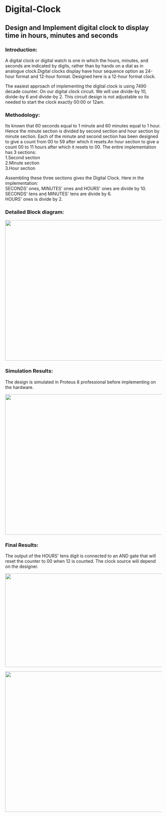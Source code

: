 # Digital-Clock
## Design and Implement digital clock to display time in hours, minutes and seconds

### Introduction:
A digital clock or digital watch is one in which the hours, minutes, and seconds are indicated by digits, rather than by hands on a dial as in analogue clock.Digital clocks display have hour sequence option as 24-hour format and 12-hour format. Designed here is a 12-hour format clock.

The easiest approach of implementing the digital clock is using 7490 decade counter. On our digital clock circuit. We will use divide-by 10, divide-by 6 and divide-by 2. This circuit design is not adjustable so its needed to start the clock exactly 00:00 or 12am.

### Methodology:
Its known that 60 seconds equal to 1 minute and 60 minutes equal to 1 hour. Hence the minute section is divided by second section and hour section by minute section. Each of the minute and second section has been designed to give a count from 00 to 59 after which it resets.An hour section to give a count 00 to 11 hours after which it resets to 00. 
The entire implementation has 3 sections:<br />
1.Second section <br />
2.Minute section<br />
3.Hour section<br />

Assembling these three sections gives the Digital Clock. Here in the implementation:<br />
SECONDS' ones, MINUTES' ones and HOURS' ones are divide by 10.<br />
SECONDS' tens and MINUTES' tens are divide by 6. <br />
HOURS' ones is divide by 2.<br />

### Detailed Block diagram:

<p align="center">
  <img width="600" height="450" src="https://user-images.githubusercontent.com/69888083/129455507-6e8811c0-87f4-49bf-9d85-fea47e12be27.png">
</p>

### Simulation Results:
The design is simulated in Proteus 8 professional before implementing on the hardware. 
<p align="center">
  <img width="600" height="450" src="https://user-images.githubusercontent.com/69888083/129455821-49f96caa-1630-453a-8507-ac5d3fb66b61.png">
</p>

### Final Results:
The output of the HOURS' tens digit is connected to an AND gate that will reset the counter to 00 when 12 is counted. The clock source will depend on the designer.

<p align="center">
  <img width="600" height="300" src="https://user-images.githubusercontent.com/69888083/92466625-01a01400-f1ee-11ea-86c7-dbf2bef81973.png"
  </p>   
  <p align="center">
  <img width="600" height="450" src="https://user-images.githubusercontent.com/69888083/92466666-15e41100-f1ee-11ea-8c75-2efe9cb305bd.png">
</p>


